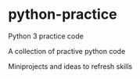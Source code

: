 # python-practice
Python 3 practice code

A collection of practive python code

Miniprojects and ideas to refresh skills
